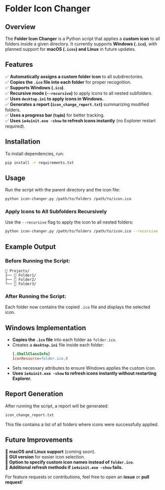# Folder Icon Changer

## Overview
The **Folder Icon Changer** is a Python script that applies a **custom icon** to all folders inside a given directory. It currently supports **Windows (`.ico`)**, with planned support for **macOS (`.icns`) and Linux** in future updates.

## Features
✅ **Automatically assigns a custom folder icon** to all subdirectories.  
✅ **Copies the `.ico` file into each folder** for proper recognition.  
✅ **Supports Windows (`.ico`)**.  
✅ **Recursive mode (`--recursive`)** to apply icons to all nested subfolders.  
✅ **Uses `desktop.ini` to apply icons in Windows.**  
✅ **Generates a report (`icon_change_report.txt`)** summarizing modified folders.  
✅ **Uses a progress bar (`tqdm`)** for better tracking.  
✅ **Uses `ie4uinit.exe -show` to refresh icons instantly** (no Explorer restart required).  

## Installation
To install dependencies, run:
```bash
pip install -r requirements.txt
```

## Usage
Run the script with the parent directory and the icon file:
```bash
python icon-changer.py /path/to/folders /path/to/icon.ico
```

### **Apply Icons to All Subfolders Recursively**
Use the `--recursive` flag to apply the icon to all nested folders:
```bash
python icon-changer.py /path/to/folders /path/to/icon.ico --recursive
```

## Example Output
### **Before Running the Script:**
```
📂 Projects/
├── 📂 Folder1/
├── 📂 Folder2/
└── 📂 Folder3/
```

### **After Running the Script:**
Each folder now contains the copied `.ico` file and displays the selected icon.

## Windows Implementation
- **Copies the `.ico` file** into each folder as `folder.ico`.  
- Creates a **`desktop.ini`** file inside each folder:
  ```ini
  [.ShellClassInfo]
  IconResource=folder.ico,0
  ```
- Sets necessary attributes to ensure Windows applies the custom icon.  
- **Uses `ie4uinit.exe -show` to refresh icons instantly without restarting Explorer.**  

## Report Generation
After running the script, a report will be generated:
```bash
icon_change_report.txt
```
This file contains a list of all folders where icons were successfully applied.

## Future Improvements
🔹 **macOS and Linux support** (coming soon).  
🔹 **GUI version** for easier icon selection.  
🔹 **Option to specify custom icon names instead of `folder.ico`**.  
🔹 **Additional refresh methods if `ie4uinit.exe -show` fails.**  

For feature requests or contributions, feel free to open an **issue** or **pull request**!